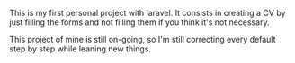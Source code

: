This is my first personal project with laravel. It consists in creating a CV by just filling the forms and not filling them if you think it's not necessary.

This project of mine is still on-going, so I'm still correcting every default step by step while leaning new things.
